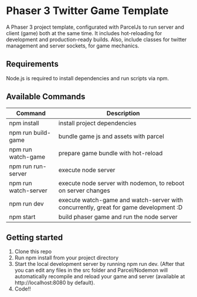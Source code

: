 # Phaser 3 Twitter Game Template

A Phaser 3 project template, configurated with ParcelJs to run server and client (game) both at the same time. It includes hot-reloading for development and production-ready builds.
Also, include classes for twitter management and server sockets, for game mechanics.

## Requirements
Node.js is required to install dependencies and run scripts via npm.

## Available Commands

| Command          | Description           
| ---------------- |------------------|
| npm install      | install project dependencies  |
| npm run build-game   | bundle game js and assets with parcel      |  |
| npm run watch-game   | prepare game bundle with hot-reload |
| npm run run-server   | execute node server |
| npm run watch-server | execute node server with nodemon, to reboot on server changes |
| npm run dev | execute watch-game and watch-server with concurrently, great for game development :D |
| npm start | build phaser game and run the node server |

## Getting started

1. Clone this repo
2. Run npm install from your project directory
3. Start the local development server by running npm run dev. (After that you can edit any files in the src folder and Parcel/Nodemon will automatically recompile and reload your game and server (available at http://localhost:8080 by default).
4. Code!!





